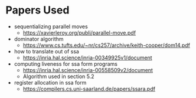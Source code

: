 # Papers Used

- sequentializing parallel moves
    - https://xavierleroy.org/publi/parallel-move.pdf
- dominator algorithm
    - https://www.cs.tufts.edu/~nr/cs257/archive/keith-cooper/dom14.pdf
- how to translate out of ssa
    - https://inria.hal.science/inria-00349925v1/document
- computing liveness for ssa form programs
    - https://inria.hal.science/inria-00558509v2/document
    - Algorithm used in section 5.2
- register allocation in ssa form
    - https://compilers.cs.uni-saarland.de/papers/ssara.pdf